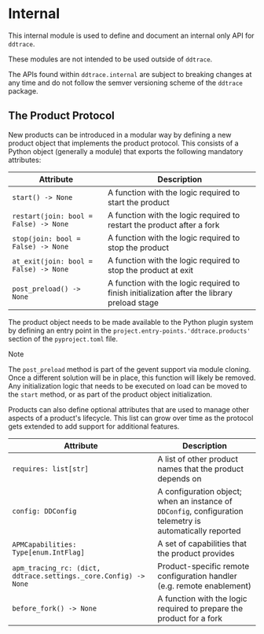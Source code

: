 # Internal
This internal module is used to define and document an internal only API for `ddtrace`.

These modules are not intended to be used outside of `ddtrace`.

The APIs found within `ddtrace.internal` are subject to breaking changes at any time
and do not follow the semver versioning scheme of the `ddtrace` package.


## The Product Protocol

New products can be introduced in a modular way by defining a new product
object that implements the product protocol. This consists of a Python object
(generally a module) that exports the following mandatory attributes:

| Attribute | Description |
|-----------|-------------|
| `start() -> None` | A function with the logic required to start the product |
| `restart(join: bool = False) -> None` | A function with the logic required to restart the product after a fork |
| `stop(join: bool = False) -> None` | A function with the logic required to stop the product |
| `at_exit(join: bool = False) -> None` | A function with the logic required to stop the product at exit |
| `post_preload() -> None` | A function with the logic required to finish initialization after the library  preload stage |

The product object needs to be made available to the Python plugin system by
defining an entry point in the `project.entry-points.'ddtrace.products'` section
of the `pyproject.toml` file.

> [!NOTE]
> The `post_preload` method is part of the gevent support via module cloning.
> Once a different solution will be in place, this function will likely be
> removed. Any initialization logic that needs to be executed on load can be
> moved to the `start` method, or as part of the product object initialization.

Products can also define optional attributes that are used to manage other
aspects of a product's lifecycle. This list can grow over time as the protocol
gets extended to add support for additional features.

| Attribute | Description |
|-----------|-------------|
| `requires: list[str]` | A list of other product names that the product depends on |
| `config: DDConfig` | A configuration object; when an instance of `DDConfig`, configuration telemetry is automatically reported |
| `APMCapabilities: Type[enum.IntFlag]` | A set of capabilities that the product provides |
| `apm_tracing_rc: (dict, ddtrace.settings._core.Config) -> None` | Product-specific remote configuration handler (e.g. remote enablement) |
| `before_fork() -> None` | A function with the logic required to prepare the product for a fork |
